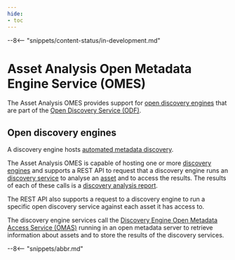 ```yaml
---
hide:
- toc
---
```


<!-- SPDX-License-Identifier: CC-BY-4.0 -->
<!-- Copyright Contributors to the Egeria project. -->

--8<-- "snippets/content-status/in-development.md"

# Asset Analysis Open Metadata Engine Service (OMES)

The Asset Analysis OMES provides support for [open discovery engines](/egeria-docs/frameworks/odf/#discovery-engine) that are part of the [Open Discovery Service (ODF)](/egeria-docs/frameworks/odf).

## Open discovery engines

A discovery engine hosts [automated metadata discovery](/egeria-docs/features/discovery-and-stewardship).

The Asset Analysis OMES is capable of hosting one or more [discovery engines](/egeria-docs/concepts/open-discovery-engine) and supports a REST API to request that a discovery engine runs an [discovery service](/egeria-docs/concepts/open-discovery-service) to analyse an [asset](/egeria-docs/concepts/asset) and to access the results. The results of each of these calls is a [discovery analysis report](/egeria-docs/concepts/discovery-analysis-report).

The REST API also supports a request to a discovery engine to run a specific open discovery service against each asset it has access to.

The discovery engine services call the [Discovery Engine Open Metadata Access Service (OMAS)](/egeria-docs/services/omas/discovery-engine) running in an open metadata server to retrieve information about assets and to store the results of the discovery services.

--8<-- "snippets/abbr.md"
